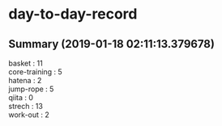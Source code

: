 # day-to-day-record  
## Summary  (2019-01-18 02:11:13.379678)  
basket : 11  
core-training : 5  
hatena : 2  
jump-rope : 5  
qiita : 0  
strech : 13  
work-out : 2  

